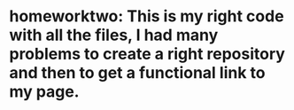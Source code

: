 # homeworktwo: This is my right code with all the files, I had many problems to create a right repository and then to get a functional link to my page. 
